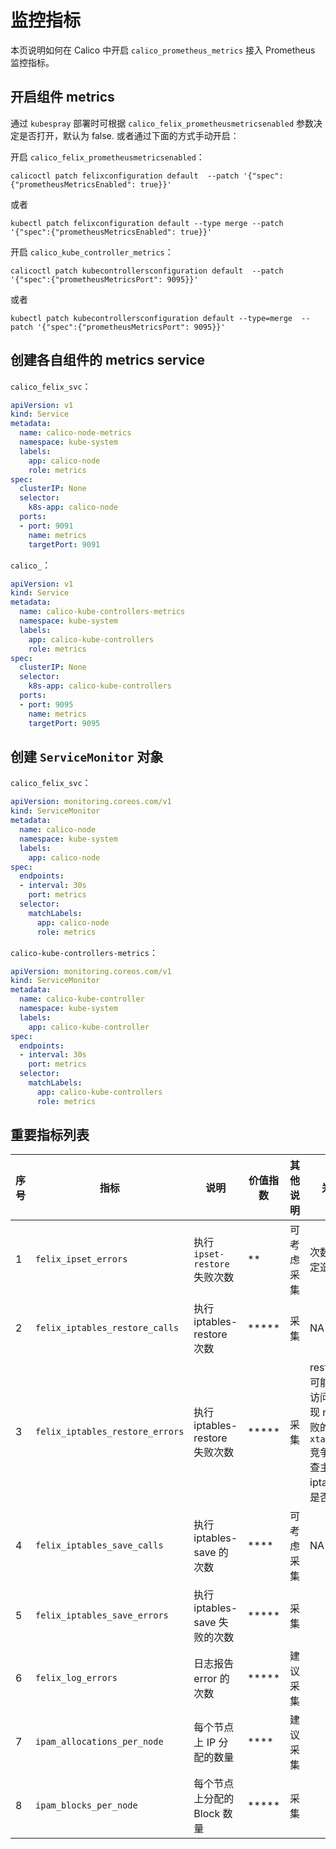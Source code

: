 # 监控指标

本页说明如何在 Calico 中开启 `calico_prometheus_metrics` 接入 Prometheus 监控指标。

## 开启组件 metrics

通过 `kubespray` 部署时可根据 `calico_felix_prometheusmetricsenabled` 参数决定是否打开，默认为 false. 或者通过下面的方式手动开启：

开启 `calico_felix_prometheusmetricsenabled`：

```shell
calicoctl patch felixconfiguration default  --patch '{"spec":{"prometheusMetricsEnabled": true}}'
```

或者

```shell
kubectl patch felixconfiguration default --type merge --patch '{"spec":{"prometheusMetricsEnabled": true}}'
```

开启 `calico_kube_controller_metrics`：

```shell
calicoctl patch kubecontrollersconfiguration default  --patch '{"spec":{"prometheusMetricsPort": 9095}}'
```

或者

```shell
kubectl patch kubecontrollersconfiguration default --type=merge  --patch '{"spec":{"prometheusMetricsPort": 9095}}'
```

## 创建各自组件的 metrics service

`calico_felix_svc`：

```yaml
apiVersion: v1
kind: Service
metadata:
  name: calico-node-metrics
  namespace: kube-system
  labels:
    app: calico-node
    role: metrics
spec:
  clusterIP: None
  selector:
    k8s-app: calico-node
  ports:
  - port: 9091
    name: metrics
    targetPort: 9091
```

`calico_`：

```yaml
apiVersion: v1
kind: Service
metadata:
  name: calico-kube-controllers-metrics
  namespace: kube-system
  labels:
    app: calico-kube-controllers
    role: metrics
spec:
  clusterIP: None
  selector:
    k8s-app: calico-kube-controllers
  ports:
  - port: 9095
    name: metrics
    targetPort: 9095
```

## 创建 `ServiceMonitor` 对象

`calico_felix_svc`：

```yaml
apiVersion: monitoring.coreos.com/v1
kind: ServiceMonitor
metadata:
  name: calico-node
  namespace: kube-system
  labels:
    app: calico-node
spec:
  endpoints:
  - interval: 30s
    port: metrics
  selector:
    matchLabels:
      app: calico-node
      role: metrics
```

`calico-kube-controllers-metrics`：

```yaml
apiVersion: monitoring.coreos.com/v1
kind: ServiceMonitor
metadata:
  name: calico-kube-controller
  namespace: kube-system
  labels:
    app: calico-kube-controller
spec:
  endpoints:
  - interval: 30s
    port: metrics
  selector:
    matchLabels:
      app: calico-kube-controllers
      role: metrics
```

## 重要指标列表

| 序号 | 指标   | 说明   | 价值指数 | 其他说明 | 关联问题 |
|---------|-------------|-----------------------------------------|----------|--------|------|
| 1 | `felix_ipset_errors`| 执行 `ipset-restore` 失败次数 | ** | 可考虑采集 | 次数 +1 不一定造成问题
| 2 | `felix_iptables_restore_calls` | 执行 iptables-restore 次数 | ***** | 采集 | NA
| 3 | `felix_iptables_restore_errors` | 执行 iptables-restore 失败次数 | *****| 采集 | restore 失败可能造成 Pod 访问失败，出现 restore 失败的原因可能`xtables_lock` 竞争失败，检查主机上 iptables 数量是否过多
| 4 | `felix_iptables_save_calls` | 执行 iptables-save 的次数 | **** | 可考虑采集 | NA
| 5 | `felix_iptables_save_errors`| 执行 iptables-save 失败的次数 | ***** | 采集 |
| 6 | `felix_log_errors` | 日志报告 error 的次数 | ***** | 建议采集
| 7 | `ipam_allocations_per_node` | 每个节点上 IP 分配的数量 | **** | 建议采集
| 8 | `ipam_blocks_per_node` | 每个节点上分配的 Block 数量 | ***** | 采集 |
